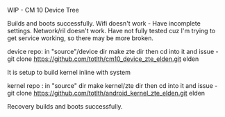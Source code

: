 WIP - CM 10 Device Tree

Builds and boots successfully.
Wifi doesn't work - Have incomplete settings.
Network/ril doesn't work.
Have not fully tested cuz I'm trying to get service working, so there may be more broken.

device repo: in "source"/device dir make zte dir then cd into it and issue - 
git clone https://github.com/totlth/cm10_device_zte_elden.git elden

It is setup to build kernel inline with system

kernel repo : in "source" dir make kernel/zte dir then cd into it and issue -
git clone https://github.com/totlth/android_kernel_zte_elden.git elden

Recovery builds and boots successfully.
